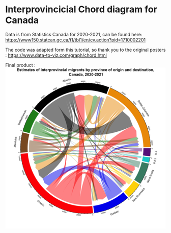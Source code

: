 # Interprovincicial Chord diagram for Canada

Data is from Statistics Canada for 2020-2021, can be found here:
https://www150.statcan.gc.ca/t1/tbl1/en/cv.action?pid=1710002201

The code was adapted form this tutorial, so thank you to the original posters :
https://www.data-to-viz.com/graph/chord.html

Final product :
![Final](https://github.com/PietroViolo/interprovincial_chord/blob/main/circlize_graph.png)


